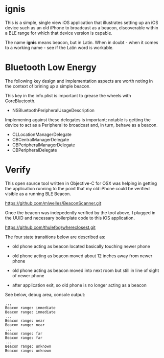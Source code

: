 # ignis
This is a simple, single view iOS application that illustrates setting up an iOS device such as an old iPhone to broadcast as a beacon, discoverable within a BLE range for which that device version is capable.

The name __ignis__ means beacon, but in Latin. When in doubt - when it comes to a working name - see if the Latin word is workable.

# Bluetooth Low Energy 

The following key design and implementation aspects are worth noting in the context of brining up a simple beacon.

This key in the info.plist is important to grease the wheels with CoreBluetooth.

* NSBluetoothPeripheralUsageDescription

Implemening against these delegates is important; notable is getting the device to act as a Peripheral to broadcast and, in turn, behave as a beacon.

- CLLocationManagerDelegate
- CBCentralManagerDelegate
- CBPeripheralManagerDelegate
- CBPeripheralDelegate

# Verify

This open source tool written in Objective-C for OSX was helping in getting the application running to the point that my old iPhone could be verified visible as a running BLE Beacon.

https://github.com/mlwelles/BeaconScanner.git

Once the beacon was indepedently verified by the tool above, I plugged in the UUID and necessary boilerplate code to this iOS application.

https://github.com/thulefog/whereclosest.git

The four state transitions below are described as:

* old phone acting as beacon located basically touching newer phone

* old phone acting as beacon moved about 12 inches away from newer phone

* old phone acting as beacon moved into next room but still in line of sight of newer phone

* after application exit, so old phone is no longer acting as a beacon

See below, debug area, console output:

~~~
,,,
Beacon range: immediate
Beacon range: immediate
...
Beacon range: near
Beacon range: near
...
Beacon range: far
Beacon range: far
...
Beacon range: unknown
Beacon range: unknown
~~~
